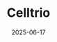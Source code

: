 ---  
layout: startup_page  
title: "Celltrio"  
id: "celltrio.com"  
permalink: "/celltriocelltrio.com06172025/"  
website: "http://www.celltrio.com"  
funding_round: "Strategic Investment"  
funding_amount: "$15M"  
investors: "Premier Partners"  
about: "Celltrio designs and manufactures automation platforms for cell culturing and cell & gene therapy. Their flagship RoboCell® system automates processes in sterile cell culturing, delivering high-throughput results for biopharma, cell therapy, and regenerative medicine labs."  
markets: "Biotech, Automation, Cell & Gene Therapy"  
hq: "Fremont, California, United States"  
founded_year: "2018"  
linkedin: "https://www.linkedin.com/company/celltrio"  
twitter: "https://twitter.com/celltrio"  
instagram: ""  
facebook: ""  
crunchbase: "https://www.crunchbase.com/organization/celltrio"  
pitchbook: "https://pitchbook.com/profiles/company/557403-94"  

date_display: "17-Jun-2025"  
date: "2025-06-17"

# SEO Optimization  
meta_title: "Celltrio - Strategic Investment Funding ($15M)"  
meta_description: "Celltrio, Celltrio designs and manufactures automation platforms for cell culturing and cell & gene therapy. Their flagship RoboCell® system automates processes..."  
meta_keywords: "Celltrio, Biotech, Automation, Cell & Gene Therapy, Strategic Investment funding"  
canonical_url: "https://startup.projectstartups.com/celltriocelltrio.com06172025/"  
---